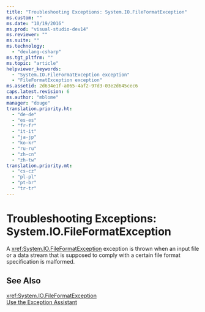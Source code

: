 ```yaml
---
title: "Troubleshooting Exceptions: System.IO.FileFormatException"
ms.custom: ""
ms.date: "10/19/2016"
ms.prod: "visual-studio-dev14"
ms.reviewer: ""
ms.suite: ""
ms.technology: 
  - "devlang-csharp"
ms.tgt_pltfrm: ""
ms.topic: "article"
helpviewer_keywords: 
  - "System.IO.FileFormatException exception"
  - "FileFormatException exception"
ms.assetid: 2d634e1f-a065-4af2-97d3-03e2d645cec6
caps.latest.revision: 6
ms.author: "mblome"
manager: "douge"
translation.priority.ht: 
  - "de-de"
  - "es-es"
  - "fr-fr"
  - "it-it"
  - "ja-jp"
  - "ko-kr"
  - "ru-ru"
  - "zh-cn"
  - "zh-tw"
translation.priority.mt: 
  - "cs-cz"
  - "pl-pl"
  - "pt-br"
  - "tr-tr"
---
```

# Troubleshooting Exceptions: System.IO.FileFormatException
A <xref:System.IO.FileFormatException> exception is thrown when an input file or a data stream that is supposed to comply with a certain file format specification is malformed.  
  
## See Also  
 <xref:System.IO.FileFormatException>   
 [Use the Exception Assistant](../Topic/How%20to:%20Use%20the%20Exception%20Assistant.md)